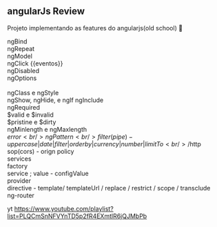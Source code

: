 ﻿## angularJs Review
 Projeto implementando as features do angularjs(old school) 👻
 
ngBind  <br/>
ngRepeat  <br/>
ngModel  <br/>
ngClick {{eventos}}  <br/>
ngDisabled  <br/>
ngOptions  <br/> <br/>
ngClass e ngStyle  <br/>
ngShow, ngHide, e ngIf 
ngInclude  <br/>
ngRequired  <br/>
$valid e $invalid  <br/>
$pristine e $dirty  <br/>
ngMinlength e ngMaxlength  <br/>
$error  <br/>
ngPattern <br/>
filter (pipe)  - uppercase | date | filter | orderby | currency | number | limitTo <br/>
/$http <br/>
sop(cors) - orign policy <br/>
services  <br/>
factory  <br/>
service ;
value -  configValue  <br/>
provider  <br/>
directive - template/ templateUrl / replace / restrict / scope / transclude <br/>
ng-router  <br/>


 yt https://www.youtube.com/playlist?list=PLQCmSnNFVYnTD5p2fR4EXmtlR6jQJMbPb
